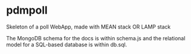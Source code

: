 # pdmpoll
Skeleton of a poll WebApp, made with MEAN stack OR LAMP stack

The MongoDB schema for the docs is within schema.js and the relational model for a SQL-based database is within db.sql.
